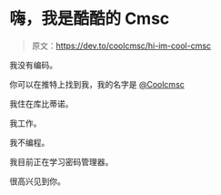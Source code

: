 # 嗨，我是酷酷的 Cmsc

> 原文：<https://dev.to/coolcmsc/hi-im-cool-cmsc>

我没有编码。

你可以在推特上找到我，我的名字是 [@Coolcmsc](https://twitter.com/Coolcmsc)

我住在库比蒂诺。

我工作。

我不编程。

我目前正在学习密码管理器。

很高兴见到你。